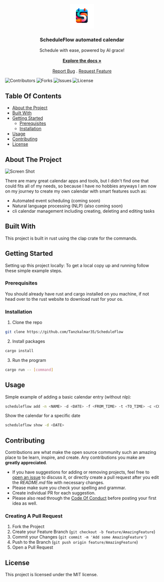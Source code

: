 <br/>
<p align="center">
  <a href="https://github.com/Tanzkalmar35/ScheduleFlow">
    <img src="images/logo.png" alt="Logo" width="80" height="80">
  </a>

  <h3 align="center">ScheduleFlow automated calendar</h3>

  <p align="center">
    Schedule with ease, powered by AI grace!
    <br/>
    <br/>
    <a href="https://github.com/Tanzkalmar35/ScheduleFlow"><strong>Explore the docs »</strong></a>
    <br/>
    <br/>
    <a href="https://github.com/Tanzkalmar35/ScheduleFlow/issues">Report Bug</a>
    .
    <a href="https://github.com/Tanzkalmar35/ScheduleFlow/issues">Request Feature</a>
  </p>
</p>

![Contributors](https://img.shields.io/github/contributors/Tanzkalmar35/ScheduleFlow?color=dark-green) ![Forks](https://img.shields.io/github/forks/Tanzkalmar35/ScheduleFlow?style=social) ![Issues](https://img.shields.io/github/issues/Tanzkalmar35/ScheduleFlow) ![License](https://img.shields.io/github/license/Tanzkalmar35/ScheduleFlow) 

## Table Of Contents

* [About the Project](#about-the-project)
* [Built With](#built-with)
* [Getting Started](#getting-started)
  * [Prerequisites](#prerequisites)
  * [Installation](#installation)
* [Usage](#usage)
* [Contributing](#contributing)
* [License](#license)

## About The Project

![Screen Shot](images/screenshot.png)

There are many great calendar apps and tools, but I didn't find one that could fits all of my needs, so because I have no hobbies anyways I am now on my journey to create my own calendar with smart features such as:

* Automated event scheduling (coming soon) 
* Natural language processing (NLP) (also coming soon)
* cli calendar management including creating, deleting and editing tasks

## Built With

This project is built in rust using the clap crate for the commands.

## Getting Started

Setting up this project locally:
To get a local copy up and running follow these simple example steps.

### Prerequisites

You should already have rust and cargo installed on you machine, if not head over to the rust website to download rust for your os.


### Installation

1. Clone the repo

```sh
git clone https://github.com/Tanzkalmar35/ScheduleFlow
```

2. Install packages

```sh
cargo install
```

3. Run the program

```sh
cargo run -- [command]
```

## Usage

Simple example of adding a basic calendar entry (without nlp):

```sh
scheduleflow add -n <NAME> -d <DATE> -f <FROM_TIME> -t <TO_TIME> -c <COLOR>
```

Show the calendar for a specific date 

```sh
scheduleflow show -d <DATE>
```

## Contributing

Contributions are what make the open source community such an amazing place to be learn, inspire, and create. Any contributions you make are **greatly appreciated**.
* If you have suggestions for adding or removing projects, feel free to [open an issue](https://github.com/Tanzkalmar35/ScheduleFlow/issues/new) to discuss it, or directly create a pull request after you edit the *README.md* file with necessary changes.
* Please make sure you check your spelling and grammar.
* Create individual PR for each suggestion.
* Please also read through the [Code Of Conduct](https://github.com/Tanzkalmar35/ScheduleFlow/blob/main/CODE_OF_CONDUCT.md) before posting your first idea as well.

### Creating A Pull Request

1. Fork the Project
2. Create your Feature Branch (`git checkout -b feature/AmazingFeature`)
3. Commit your Changes (`git commit -m 'Add some AmazingFeature'`)
4. Push to the Branch (`git push origin feature/AmazingFeature`)
5. Open a Pull Request

## License

This project is licensed under the MIT license.
